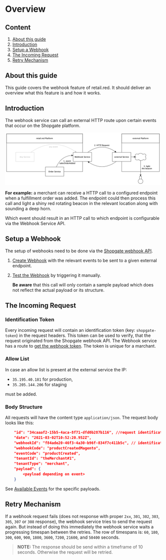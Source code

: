 # Overview

## Content

1. [About this guide](#about-this-guide)
2. [Introduction](#introduction)
3. [Setup a Webhook](#setup-a-webhook)
4. [The Incoming Request](#the-incoming-request)
5. [Retry Mechanism](#retry-mechanism)

## About this guide

This guide covers the webhook feature of retail.red. It should deliver an overview what this feature is and how it works.

## Introduction

The webhook service can call an external HTTP route upon certain events that occur on the Shopgate platform.

<!--  inline: true -->

![](../../../../assets/webhooks.png)

**For example:** a merchant can receive a HTTP call to a configured endpoint when a fulfillment order was added. The endpoint could then process this call and light a shiny red rotating beacon in the relevant location along with sounding a deep horn.

Which event should result in an HTTP call to which endpoint is configurable via the Webhook Service API.

## Setup a Webhook

The setup of webhooks need to be done via the [Shopgate webhook API](/docs/retail-red/b500b35c3a427-webhook).

1. [Create Webhook](/docs/retail-red/9ac46d85f9739-create-webhooks) with the relevant events to be sent to a given external endpoint.
2. [Test the Webhook](/docs/retail-red/9d4f2de52b5b3-test-webhook) by triggering it manually.

   **Be aware** that this call will only contain a sample payload which does not reflect the actual payload or its structure.

## The Incoming Request

### Identification Token

Every incoming request will contain an identification token (key: `shopgate-token`) in the request headers. This token can be used to verify, that the request originated from the Shopgate webhook API. The Webhook service has a route to [get the webhook token](/docs/retail-red/db1e0fa00143a-get-webhook-token). The token is unique for a marchant.

### Allow List

In case an allow list is present at the external service the IP:

- `35.195.40.181` for production,
- `35.205.144.206` for staging

must be added.

### Body Structure

All requests will have the content type `application/json`. The request body looks like this:

```json
	"id": "34caaaf2-15b5-4aca-8f71-dfd0b287b116", //request identification
	"date": "2021-03-02T10:52:20.952Z",
	"webhookId": "f84ade20-46f3-4a30-b96f-834f7c411b5c", // identification of the webhook at the webhook service
	"webhookCode": "productCreatedMagento",
	"eventCode": "productCreated",
	"tenantId": "theMerchant#1",
	"tenantType": "merchant",
	"payload": {
		<payload depending on event>
	}
```

See [Available Events](./available-webhooks.md) for the specific payloads.

## Retry Mechanism

If a webhook request fails (does not response with proper `2xx`, `301`, `302`, `303`, `305`, `307` or `308` response), the webhook service tries to send the request again. But instead of doing this immediately the webhook service waits a progressing timespan between the retries. The row of timespans is: `60`, `180`, `300`, `600`, `900`, `1800`, `3600`, `7200`, `21600`, and `50400` seconds.

> **NOTE:** The response should be send within a timeframe of 10 seconds. Otherwise the request will be retried.
